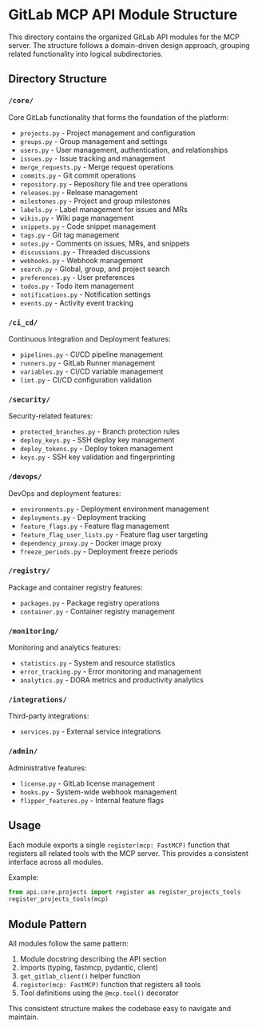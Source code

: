 # GitLab MCP API Module Structure

This directory contains the organized GitLab API modules for the MCP server. The structure follows a domain-driven design approach, grouping related functionality into logical subdirectories.

## Directory Structure

### `/core/`
Core GitLab functionality that forms the foundation of the platform:
- `projects.py` - Project management and configuration
- `groups.py` - Group management and settings
- `users.py` - User management, authentication, and relationships
- `issues.py` - Issue tracking and management
- `merge_requests.py` - Merge request operations
- `commits.py` - Git commit operations
- `repository.py` - Repository file and tree operations
- `releases.py` - Release management
- `milestones.py` - Project and group milestones
- `labels.py` - Label management for issues and MRs
- `wikis.py` - Wiki page management
- `snippets.py` - Code snippet management
- `tags.py` - Git tag management
- `notes.py` - Comments on issues, MRs, and snippets
- `discussions.py` - Threaded discussions
- `webhooks.py` - Webhook management
- `search.py` - Global, group, and project search
- `preferences.py` - User preferences
- `todos.py` - Todo item management
- `notifications.py` - Notification settings
- `events.py` - Activity event tracking

### `/ci_cd/`
Continuous Integration and Deployment features:
- `pipelines.py` - CI/CD pipeline management
- `runners.py` - GitLab Runner management
- `variables.py` - CI/CD variable management
- `lint.py` - CI/CD configuration validation

### `/security/`
Security-related features:
- `protected_branches.py` - Branch protection rules
- `deploy_keys.py` - SSH deploy key management
- `deploy_tokens.py` - Deploy token management
- `keys.py` - SSH key validation and fingerprinting

### `/devops/`
DevOps and deployment features:
- `environments.py` - Deployment environment management
- `deployments.py` - Deployment tracking
- `feature_flags.py` - Feature flag management
- `feature_flag_user_lists.py` - Feature flag user targeting
- `dependency_proxy.py` - Docker image proxy
- `freeze_periods.py` - Deployment freeze periods

### `/registry/`
Package and container registry features:
- `packages.py` - Package registry operations
- `container.py` - Container registry management

### `/monitoring/`
Monitoring and analytics features:
- `statistics.py` - System and resource statistics
- `error_tracking.py` - Error monitoring and management
- `analytics.py` - DORA metrics and productivity analytics

### `/integrations/`
Third-party integrations:
- `services.py` - External service integrations

### `/admin/`
Administrative features:
- `license.py` - GitLab license management
- `hooks.py` - System-wide webhook management
- `flipper_features.py` - Internal feature flags

## Usage

Each module exports a single `register(mcp: FastMCP)` function that registers all related tools with the MCP server. This provides a consistent interface across all modules.

Example:
```python
from api.core.projects import register as register_projects_tools
register_projects_tools(mcp)
```

## Module Pattern

All modules follow the same pattern:
1. Module docstring describing the API section
2. Imports (typing, fastmcp, pydantic, client)
3. `get_gitlab_client()` helper function
4. `register(mcp: FastMCP)` function that registers all tools
5. Tool definitions using the `@mcp.tool()` decorator

This consistent structure makes the codebase easy to navigate and maintain.